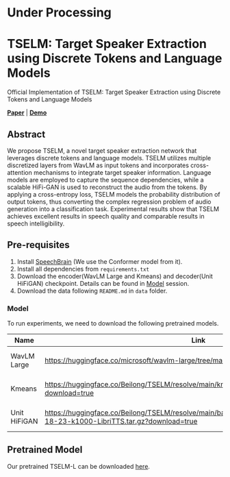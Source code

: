 # Under Processing 

# TSELM: Target Speaker Extraction using Discrete Tokens and Language Models
Official Implementation of TSELM: Target Speaker Extraction using Discrete Tokens and Language Models

 [**Paper**](https://arxiv.org/abs/2409.07841)
| [**Demo**](https://beilong-tang.github.io/TSELM.demo/)

## Abstract
We propose TSELM, a novel target speaker extraction network that leverages discrete tokens and language models.
TSELM utilizes multiple discretized layers from WavLM as input
tokens and incorporates cross-attention mechanisms to integrate
target speaker information. Language models are employed to
capture the sequence dependencies, while a scalable HiFi-GAN
is used to reconstruct the audio from the tokens. By applying a
cross-entropy loss, TSELM models the probability distribution of
output tokens, thus converting the complex regression problem of
audio generation into a classification task. Experimental results
show that TSELM achieves excellent results in speech quality
and comparable results in speech intelligibility.


## Pre-requisites

1. Install [SpeechBrain](https://github.com/speechbrain/speechbrain/tree/main) (We use the Conformer model from it). 
2. Install all dependencies from `requirements.txt`
3. Download the encoder(WavLM Large and Kmeans) and decoder(Unit HiFiGAN) checkpoint. Details can be found in [Model](#model) session.
4. Download the data following `README.md` in `data` folder.

### Model
To run experiments, we need to download the following pretrained models.

| Name         | Link                                                        | Note                       |
|--------------|-------------------------------------------------------------|----------------------------|
| WavLM Large  | https://huggingface.co/microsoft/wavlm-large/tree/main      | Download all whole folder. |
| Kmeans       | https://huggingface.co/Beilong/TSELM/resolve/main/kmeans_ckpt/kmeans_wavlm_ckpt.tar.gz?download=true  | Download and extract.      |
| Unit HiFiGAN | https://huggingface.co/Beilong/TSELM/resolve/main/backend_ckpt/hifigan-wavlm-l1-3-7-18-23-k1000-LibriTTS.tar.gz?download=true | Download and extract.      |

## Pretrained Model

Our pretrained TSELM-L can be downloaded [here](https://huggingface.co/Beilong/TSELM/resolve/main/model_ckpt/tselm_l.pth?download=true).
